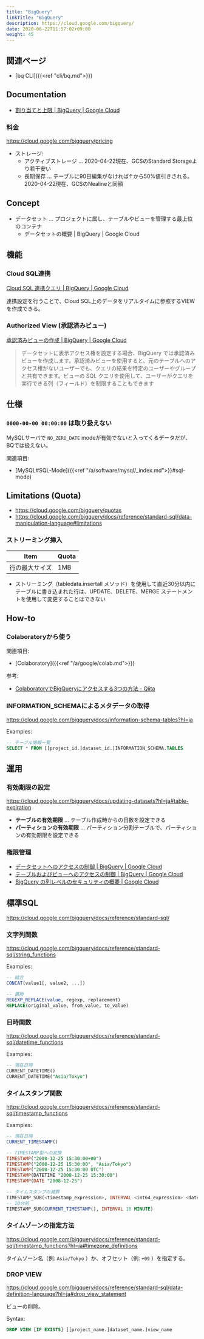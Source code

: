 ```yaml
---
title: "BigQuery"
linkTitle: "BigQuery"
description: https://cloud.google.com/bigquery/
date: 2020-06-22T11:57:02+09:00
weight: 45
---
```


## 関連ページ

- [bq CLI]({{<ref "cli/bq.md">}})

## Documentation

- [割り当てと上限 | BigQuery | Google Cloud](https://cloud.google.com/bigquery/quotas?hl=ja)

### 料金

https://cloud.google.com/bigquery/pricing

- ストレージ:
  - アクティブストレージ ... 2020-04-22現在、GCSのStandard Storageより若干安い
  - 長期保存 ... テーブルに90日編集がなければ↑から50%値引きされる。2020-04-22現在、GCSのNealineと同額

## Concept

- データセット ... プロジェクトに属し、テーブルやビューを管理する最上位のコンテナ
  - データセットの概要 | BigQuery | Google Cloud

## 機能
### Cloud SQL連携

[Cloud SQL 連携クエリ | BigQuery | Google Cloud](https://cloud.google.com/bigquery/docs/cloud-sql-federated-queries?hl=ja)

連携設定を行うことで、Cloud SQL上のデータをリアルタイムに参照するVIEWを作成できる。

### Authorized View (承認済みビュー)

[承認済みビューの作成 | BigQuery | Google Cloud](https://cloud.google.com/bigquery/docs/share-access-views?hl=ja)

> データセットに表示アクセス権を設定する場合、BigQuery では承認済みビューを作成します。承認済みビューを使用すると、元のテーブルへのアクセス権がないユーザーでも、クエリの結果を特定のユーザーやグループと共有できます。ビューの SQL クエリを使用して、ユーザーがクエリを実行できる列（フィールド）を制限することもできます

## 仕様
### `0000-00-00 00:00:00` は取り扱えない

MySQLサーバで `NO_ZERO_DATE` modeが有効でないと入ってくるデータだが、BQでは扱えない。

関連項目:

- [MySQL#SQL-Mode]({{<ref "/a/software/mysql/_index.md">}}#sql-mode)

## Limitations (Quota)

- https://cloud.google.com/bigquery/quotas
- https://cloud.google.com/bigquery/docs/reference/standard-sql/data-manipulation-language#limitations

### ストリーミング挿入

 Item | Quota
------|-------
 行の最大サイズ | 1MB

- ストリーミング（tabledata.insertall メソッド）を使用して直近30分以内にテーブルに書き込まれた行は、UPDATE、DELETE、MERGE ステートメントを使用して変更することはできない

## How-to
### Colaboratoryから使う

関連項目:

- [Colaboratory]({{<ref "/a/google/colab.md">}})

参考:

- [ColaboratoryでBigQueryにアクセスする3つの方法 - Qiita](https://qiita.com/Hyperion13fleet/items/a77ca93a61cb39d50138)

### INFORMATION_SCHEMAによるメタデータの取得

https://cloud.google.com/bigquery/docs/information-schema-tables?hl=ja

Examples:

```sql
-- テーブル情報一覧
SELECT * FROM [[project_id.]dataset_id.]INFORMATION_SCHEMA.TABLES
```

## 運用
### 有効期限の設定

https://cloud.google.com/bigquery/docs/updating-datasets?hl=ja#table-expiration

- **テーブルの有効期限** ... テーブル作成時からの日数を設定できる
- **パーティションの有効期限** ... パーティション分割テーブルで、パーティションの有効期限を設定できる

### 権限管理

- [データセットへのアクセスの制御 | BigQuery | Google Cloud](https://cloud.google.com/bigquery/docs/dataset-access-controls?hl=ja)
- [テーブルおよびビューへのアクセスの制御 | BigQuery | Google Cloud](https://cloud.google.com/bigquery/docs/table-access-controls)
- [BigQuery の列レベルのセキュリティの概要 | Google Cloud](https://cloud.google.com/bigquery/docs/column-level-security-intro?hl=ja)

## 標準SQL

https://cloud.google.com/bigquery/docs/reference/standard-sql/

### 文字列関数

https://cloud.google.com/bigquery/docs/reference/standard-sql/string_functions

Examples:

```sql
-- 結合
CONCAT(value1[, value2, ...])

-- 置換
REGEXP_REPLACE(value, regexp, replacement)
REPLACE(original_value, from_value, to_value)
```

### 日時関数

https://cloud.google.com/bigquery/docs/reference/standard-sql/datetime_functions

Examples:

```sql
-- 現在日時
CURRENT_DATETIME()
CURRENT_DATETIME("Asia/Tokyo")
```

### タイムスタンプ関数

https://cloud.google.com/bigquery/docs/reference/standard-sql/timestamp_functions

Examples:

```sql
-- 現在日時
CURRENT_TIMESTAMP()

-- TIMESTAMP型への変換
TIMESTAMP("2008-12-25 15:30:00+00")
TIMESTAMP("2008-12-25 15:30:00", "Asia/Tokyo")
TIMESTAMP("2008-12-25 15:30:00 UTC")
TIMESTAMP(DATETIME "2008-12-25 15:30:00")
TIMESTAMP(DATE "2008-12-25")

-- タイムスタンプの減算
TIMESTAMP_SUB(<timestamp_expression>, INTERVAL <int64_expression> <date_part>)
-- 10分前
TIMESTAMP_SUB(CURRENT_TIMESTAMP(), INTERVAL 10 MINUTE)
```

### タイムゾーンの指定方法

https://cloud.google.com/bigquery/docs/reference/standard-sql/timestamp_functions?hl=ja#timezone_definitions

タイムゾーン名（例: `Asia/Tokyo` ）か、オフセット（例: `+09` ）を指定する。

### DROP VIEW

https://cloud.google.com/bigquery/docs/reference/standard-sql/data-definition-language?hl=ja#drop_view_statement

ビューの削除。

Syntax:

```sql
DROP VIEW [IF EXISTS] [[project_name.]dataset_name.]view_name
```
